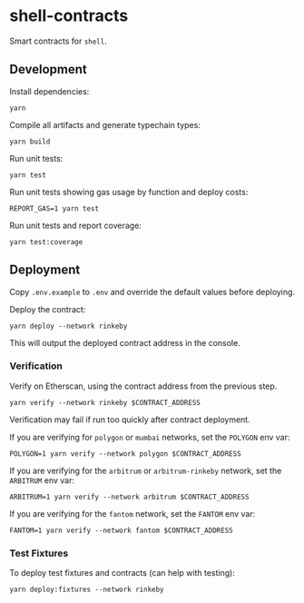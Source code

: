 # shell-contracts

Smart contracts for `shell`.

## Development

Install dependencies:

```
yarn
```

Compile all artifacts and generate typechain types:

```
yarn build
```

Run unit tests:

```
yarn test
```

Run unit tests showing gas usage by function and deploy costs:

```
REPORT_GAS=1 yarn test
```

Run unit tests and report coverage:

```
yarn test:coverage
```

## Deployment

Copy `.env.example` to `.env` and override the default values before deploying.

Deploy the contract:

```
yarn deploy --network rinkeby
```

This will output the deployed contract address in the console.

### Verification

Verify on Etherscan, using the contract address from the previous step.

```
yarn verify --network rinkeby $CONTRACT_ADDRESS
```

Verification may fail if run too quickly after contract deployment.

If you are verifying for `polygon` or `mumbai` networks, set the `POLYGON` env var:

```
POLYGON=1 yarn verify --network polygon $CONTRACT_ADDRESS
```

If you are verifying for the `arbitrum` or `arbitrum-rinkeby` network, set the `ARBITRUM` env var:

```
ARBITRUM=1 yarn verify --network arbitrum $CONTRACT_ADDRESS
```

If you are verifying for the `fantom` network, set the `FANTOM` env var:

```
FANTOM=1 yarn verify --network fantom $CONTRACT_ADDRESS
```

### Test Fixtures

To deploy test fixtures and contracts (can help with testing):

```
yarn deploy:fixtures --network rinkeby
```
